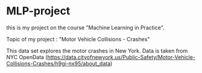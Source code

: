 # MLP-project

this is my project on the course "Machine Learning in Practice".

Topic of my project : "Motor Vehicle Collisions - Crashes" <br>

This data set explores the motor crashes in New York. 
Data is taken from NYC OpenData (https://data.cityofnewyork.us/Public-Safety/Motor-Vehicle-Collisions-Crashes/h9gi-nx95/about_data)

